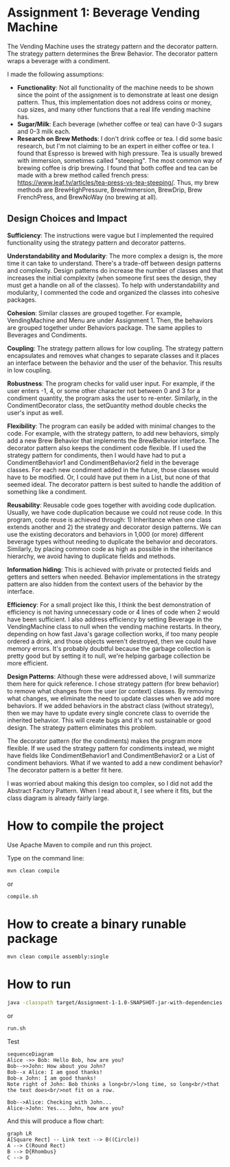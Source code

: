 # Assignment 1: Beverage Vending Machine

The Vending Machine uses the strategy pattern and the decorator pattern. The strategy pattern determines the Brew Behavior. The decorator pattern wraps a beverage with a condiment.

I made the following assumptions:

 -  **Functionality**: Not all functionality of the machine needs to be shown since the point of the assignment is to demonstrate at least one design pattern. Thus, this implementation does not address coins or money, cup sizes, and many other functions that a real life vending machine has.
 - **Sugar/Milk**: Each beverage (whether coffee or tea) can have 0-3 sugars and 0-3 milk each. 
 - **Research on Brew Methods**: I don't drink coffee or tea. I did some basic research, but I'm not claiming to be an expert in either coffee or tea. I found that Espresso is brewed with high pressure. Tea is usually brewed with immersion, sometimes called "steeping". The most common way of brewing coffee is drip brewing. I found that both coffee and tea can be made with a brew method called french press: https://www.leaf.tv/articles/tea-press-vs-tea-steeping/. Thus, my brew methods are BrewHighPressure, BrewImmersion, BrewDrip, Brew FrenchPress, and BrewNoWay (no brewing at all).


## Design Choices and Impact
**Sufficiency**: The instructions were vague but I implemented the required functionality using the strategy pattern and decorator patterns.

**Understandability and Modularity**: The more complex a design is, the more time it can take to understand. There's a trade-off between design patterns and complexity. Design patterns do increase the number of classes and that increases the initial complexity (when someone first sees the design, they must get a handle on all of the classes). To help with understandability and modularity, I commented the code and organized the classes into cohesive packages. 

**Cohesion**: Similar classes are grouped together. For example, VendingMachine and Menu are under Assignment 1. Then, the behaviors are grouped together under Behaviors package. The same applies to Beverages and Condiments.

**Coupling**: The strategy pattern allows for low coupling. The strategy pattern encapsulates and removes what changes to separate classes and it places an interface between the behavior and the user of the behavior. This results in low coupling.

**Robustness**: The program checks for valid user input. For example, if the user enters -1, 4, or some other character not between 0 and 3 for a condiment quantity, the program asks the user to re-enter. Similarly, in the CondimentDecorator class, the setQuantity method double checks the user's input as well.

**Flexibility**: The program can easily be added with minimal changes to the code. For example, with the strategy pattern, to add new behaviors, simply add a new Brew Behavior that implements the BrewBehavior interface. The decorator pattern also keeps the condiment code flexible. If I used the strategy pattern for condiments, then I would have had to put a CondimentBehavior1 and CondimentBehavior2 field in the beverage classes. For each new condiment added in the future, those classes would have to be modified. Or, I could have put them in a List, but none of that seemed ideal. The decorator pattern is best suited to handle the addition of something like a condiment.

**Reusability**: Reusable code goes together with avoiding code duplication. Usually, we have code duplication because we could not reuse code. In this program, code reuse is achieved through: 1) Inheritance when one class extends another and 2) the strategy and decorator design patterns. We can use the existing decorators and behaviors in 1,000 (or more) different beverage types without needing to duplicate the behavior and decorators. Similarly, by placing common code as high as possible in the inheritance hierarchy, we avoid having to duplicate fields and methods.

**Information hiding**: This is achieved with private or protected fields and getters and setters when needed. Behavior implementations in the strategy pattern are also hidden from the context users of the behavior by the interface.

**Efficiency**: For a small project like this, I think the best demonstration of efficiency is not having unnecessary code or 4 lines of code when 2 would have been sufficient. I also address efficiency by setting Beverage in the VendingMachine class to null when the vending machine restarts. In theory, depending on how fast Java's garage collection works, if too many people ordered a drink, and those objects weren't destroyed, then we could have memory errors. It's probably doubtful because the garbage collection is pretty good but by setting it to null, we're helping garbage collection be more efficient.

**Design Patterns**: Although these were addressed above, I will summarize them here for quick reference. I chose strategy pattern (for brew behavior) to remove what changes from the user (or context) classes. By removing what changes, we eliminate the need to update classes when we add more behaviors. If we added behaviors in the abstract class (without strategy), then we may have to update every single concrete class to override the inherited behavior.  This will create bugs and it's not sustainable or good design. The strategy pattern eliminates this problem.

The decorator pattern (for the condiments) makes the program more flexible. If we used the strategy pattern for condiments instead, we might have fields like CondimentBehavior1 and CondimentBehavior2 or a List of condiment behaviors. What if we wanted to add a new condiment behavior? The decorator pattern is a better fit here.

I was worried about making this design too complex, so I did not add the Abstract Factory Pattern. When I read about it, I see where it fits, but the class diagram is already fairly large.

# How to compile the project

Use Apache Maven to compile and run this project. 

Type on the command line: 

```bash
mvn clean compile
```
or
```bash
compile.sh
```

# How to create a binary runable package 


```bash
mvn clean compile assembly:single
```

# How to run


```bash
java -classpath target/Assignment-1-1.0-SNAPSHOT-jar-with-dependencies.jar edu.bu.met.cs665.Main
```

or


```bash
run.sh 
```


Test
```mermaid
sequenceDiagram
Alice ->> Bob: Hello Bob, how are you?
Bob-->>John: How about you John?
Bob--x Alice: I am good thanks!
Bob-x John: I am good thanks!
Note right of John: Bob thinks a long<br/>long time, so long<br/>that the text does<br/>not fit on a row.

Bob-->Alice: Checking with John...
Alice->John: Yes... John, how are you?
```

And this will produce a flow chart:

```mermaid
graph LR
A[Square Rect] -- Link text --> B((Circle))
A --> C(Round Rect)
B --> D{Rhombus}
C --> D
```
